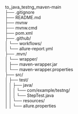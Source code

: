 to_java_testng_maven-main  
├── .gitignore  
├── README.md  
├── mvnw  
├── mvnw.cmd  
├── pom.xml  
├── .github/  
│   └── workflows/  
│       └── allure-report.yml  
├── .mvn/  
│   └── wrapper/  
│       ├── maven-wrapper.jar  
│       └── maven-wrapper.properties  
├── src/  
│   ├── test/  
│   │   ├── java/  
│   │   │   └── com/example/testng/  
│   │   │       └── StepTest.java  
│   │   └── resources/  
│   │       └── allure.properties  
